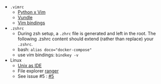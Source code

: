 * `.vimrc`
  * [Python x Vim](https://realpython.com/vim-and-python-a-match-made-in-heaven/)
  * [Vundle](https://github.com/VundleVim/Vundle.vim#quick-start)
  * [Vim bindings](https://stackoverflow.com/a/5400978/5684214)
* `.zshrc`
  * During zsh setup, a `.zhrc` file is generated and left in the root. The following .zshrc content should extend (rather than replace) your `.zshrc`.
  * bash: `alias doco="docker-compose"`
  * use vim bindings: `bindkey -v`
* Linux
  * [Unix as IDE](https://blog.sanctum.geek.nz/series/unix-as-ide/)
  * File explorer [ranger](https://www.digitalocean.com/community/tutorials/installing-and-using-ranger-a-terminal-file-manager-on-a-ubuntu-vps)
  * See issue #5 : [#5](https://github.com/DannyDannyDanny/methodology/issues/5)
